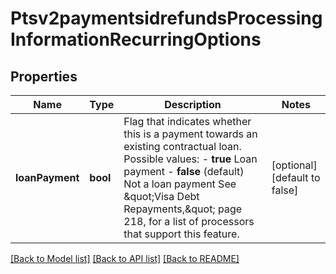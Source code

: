 # Ptsv2paymentsidrefundsProcessingInformationRecurringOptions

## Properties
Name | Type | Description | Notes
------------ | ------------- | ------------- | -------------
**loanPayment** | **bool** | Flag that indicates whether this is a payment towards an existing contractual loan.  Possible values: - **true** Loan payment - **false** (default) Not a loan payment  See \&quot;Visa Debt Repayments,\&quot; page 218, for a list of processors that support this feature. | [optional] [default to false]

[[Back to Model list]](../README.md#documentation-for-models) [[Back to API list]](../README.md#documentation-for-api-endpoints) [[Back to README]](../README.md)



